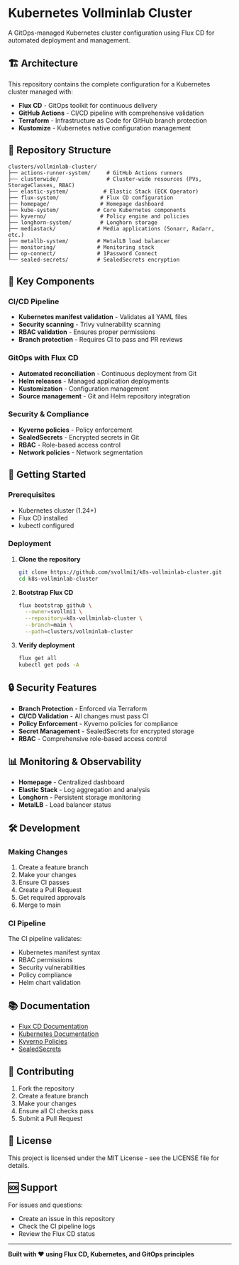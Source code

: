# Kubernetes Vollminlab Cluster

A GitOps-managed Kubernetes cluster configuration using Flux CD for automated deployment and management.

## 🏗️ Architecture

This repository contains the complete configuration for a Kubernetes cluster managed with:

- **Flux CD** - GitOps toolkit for continuous delivery
- **GitHub Actions** - CI/CD pipeline with comprehensive validation
- **Terraform** - Infrastructure as Code for GitHub branch protection
- **Kustomize** - Kubernetes native configuration management

## 📁 Repository Structure

```
clusters/vollminlab-cluster/
├── actions-runner-system/     # GitHub Actions runners
├── clusterwide/               # Cluster-wide resources (PVs, StorageClasses, RBAC)
├── elastic-system/           # Elastic Stack (ECK Operator)
├── flux-system/             # Flux CD configuration
├── homepage/                # Homepage dashboard
├── kube-system/            # Core Kubernetes components
├── kyverno/                 # Policy engine and policies
├── longhorn-system/         # Longhorn storage
├── mediastack/             # Media applications (Sonarr, Radarr, etc.)
├── metallb-system/         # MetalLB load balancer
├── monitoring/             # Monitoring stack
├── op-connect/             # 1Password Connect
└── sealed-secrets/         # SealedSecrets encryption
```

## 🔧 Key Components

### CI/CD Pipeline
- **Kubernetes manifest validation** - Validates all YAML files
- **Security scanning** - Trivy vulnerability scanning
- **RBAC validation** - Ensures proper permissions
- **Branch protection** - Requires CI to pass and PR reviews

### GitOps with Flux CD
- **Automated reconciliation** - Continuous deployment from Git
- **Helm releases** - Managed application deployments
- **Kustomization** - Configuration management
- **Source management** - Git and Helm repository integration

### Security & Compliance
- **Kyverno policies** - Policy enforcement
- **SealedSecrets** - Encrypted secrets in Git
- **RBAC** - Role-based access control
- **Network policies** - Network segmentation

## 🚀 Getting Started

### Prerequisites
- Kubernetes cluster (1.24+)
- Flux CD installed
- kubectl configured

### Deployment
1. **Clone the repository**
   ```bash
   git clone https://github.com/svollmi1/k8s-vollminlab-cluster.git
   cd k8s-vollminlab-cluster
   ```

2. **Bootstrap Flux CD**
   ```bash
   flux bootstrap github \
     --owner=svollmi1 \
     --repository=k8s-vollminlab-cluster \
     --branch=main \
     --path=clusters/vollminlab-cluster
   ```

3. **Verify deployment**
   ```bash
   flux get all
   kubectl get pods -A
   ```

## 🔒 Security Features

- **Branch Protection** - Enforced via Terraform
- **CI/CD Validation** - All changes must pass CI
- **Policy Enforcement** - Kyverno policies for compliance
- **Secret Management** - SealedSecrets for encrypted storage
- **RBAC** - Comprehensive role-based access control

## 📊 Monitoring & Observability

- **Homepage** - Centralized dashboard
- **Elastic Stack** - Log aggregation and analysis
- **Longhorn** - Persistent storage monitoring
- **MetalLB** - Load balancer status

## 🛠️ Development

### Making Changes
1. Create a feature branch
2. Make your changes
3. Ensure CI passes
4. Create a Pull Request
5. Get required approvals
6. Merge to main

### CI Pipeline
The CI pipeline validates:
- Kubernetes manifest syntax
- RBAC permissions
- Security vulnerabilities
- Policy compliance
- Helm chart validation

## 📚 Documentation

- [Flux CD Documentation](https://fluxcd.io/docs/)
- [Kubernetes Documentation](https://kubernetes.io/docs/)
- [Kyverno Policies](https://kyverno.io/policies/)
- [SealedSecrets](https://github.com/bitnami-labs/sealed-secrets)

## 🤝 Contributing

1. Fork the repository
2. Create a feature branch
3. Make your changes
4. Ensure all CI checks pass
5. Submit a Pull Request

## 📄 License

This project is licensed under the MIT License - see the LICENSE file for details.

## 🆘 Support

For issues and questions:
- Create an issue in this repository
- Check the CI pipeline logs
- Review the Flux CD status

---

**Built with ❤️ using Flux CD, Kubernetes, and GitOps principles**
